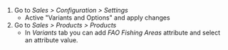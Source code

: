 1.  Go to *Sales \> Configuration \> Settings*
    - Active "Variants and Options" and apply changes
2.  Go to *Sales \> Products \> Products*
    - In *Variants* tab you can add *FAO Fishing Areas* attribute and
      select an attribute value.
